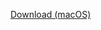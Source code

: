 [Download (macOS)](https://tributechioapps.blob.core.windows.net/tributech-dsk-agent-companion/dist/packages/Tributech%20Agent%20Companion-1.9.0.dmg)
